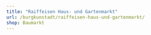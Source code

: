 ```yaml
---
title: "Raiffeisen Haus- und Gartenmarkt"
url: /burgkunstadt/raiffeisen-haus-und-gartenmarkt/
shop: Baumarkt
---
```

